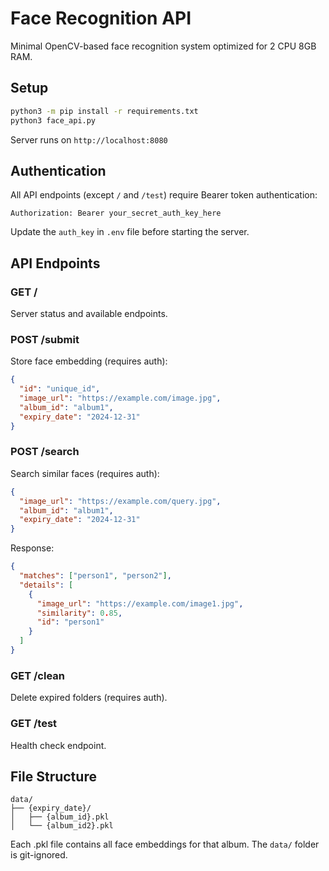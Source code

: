 # Face Recognition API

Minimal OpenCV-based face recognition system optimized for 2 CPU 8GB RAM.

## Setup

```bash
python3 -m pip install -r requirements.txt
python3 face_api.py
```

Server runs on `http://localhost:8080`

## Authentication

All API endpoints (except `/` and `/test`) require Bearer token authentication:

```
Authorization: Bearer your_secret_auth_key_here
```

Update the `auth_key` in `.env` file before starting the server.

## API Endpoints

### GET /
Server status and available endpoints.

### POST /submit
Store face embedding (requires auth):
```json
{
  "id": "unique_id",
  "image_url": "https://example.com/image.jpg",
  "album_id": "album1",
  "expiry_date": "2024-12-31"
}
```

### POST /search
Search similar faces (requires auth):
```json
{
  "image_url": "https://example.com/query.jpg",
  "album_id": "album1",
  "expiry_date": "2024-12-31"
}
```

Response:
```json
{
  "matches": ["person1", "person2"],
  "details": [
    {
      "image_url": "https://example.com/image1.jpg",
      "similarity": 0.85,
      "id": "person1"
    }
  ]
}
```

### GET /clean
Delete expired folders (requires auth).

### GET /test
Health check endpoint.

## File Structure
```
data/
├── {expiry_date}/
│   ├── {album_id}.pkl
│   └── {album_id2}.pkl
```

Each .pkl file contains all face embeddings for that album. The `data/` folder is git-ignored.
